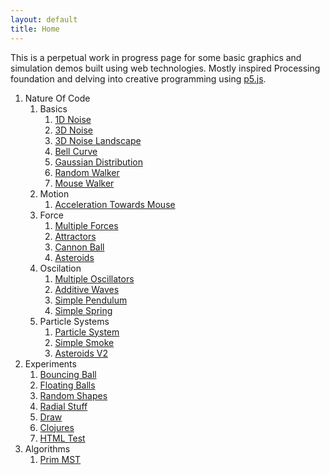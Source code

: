 ```yaml
---
layout: default
title: Home
---
```


This is a perpetual work in progress page for some basic graphics and simulation demos built using web technologies. Mostly inspired Processing foundation and delving into creative programming using [p5.js]((https://p5js.org/)).


1. Nature Of Code
    1. Basics
        1. [1D Noise](source/NOC/00_Noise)   
        2. [3D Noise](source/NOC/00_Noise3D)
        2. [3D Noise Landscape](source/NOC/00_NoiseLandscape)
        2. [Bell Curve](source/NOC/00_BellCurve)
        2. [Gaussian Distribution](source/NOC/00_randomDistribution)   
        3. [Random Walker](source/NOC/00_randomWalker)
        3. [Mouse Walker](source/NOC/00_WalkerTowardsMouse)
    2. Motion   
        1. [Acceleration Towards Mouse](source/NOC/01_acceleration)
    2. Force
        1. [Multiple Forces](source/NOC/02_force1)   
        1. [Attractors](source/NOC/02_attractor)   
        1. [Cannon Ball](source/NOC/02_cannon)   
        1. [Asteroids](source/NOC/02_asteroids)   
    1. Oscilation       
        1. [Multiple Oscillators](source/NOC/03_oscillators)
        1. [Additive Waves](source/NOC/03_waves)
        1. [Simple Pendulum](source/NOC/03_pendulum)
        1. [Simple Spring](source/NOC/03_spring)
    1. Particle Systems
        1. [Particle System](source/NOC/04_particles)
        1. [Simple Smoke](source/NOC/04_particles_smoke)
        1. [Asteroids V2](source/NOC/04_particles_asteroids)
1. Experiments
    1. [Bouncing Ball](source/bouncing_ball)
    1. [Floating Balls](source/floating_balls)
    1. [Random Shapes](source/random-shapes)
    1. [Radial Stuff](source/radial-stuff)
    1. [Draw](source/draw-stuff)
    1. [Clojures](source/clojures)
    1. [HTML Test](source/html_test)
2. Algorithms
    1. [Prim MST](source/prim_mst)
